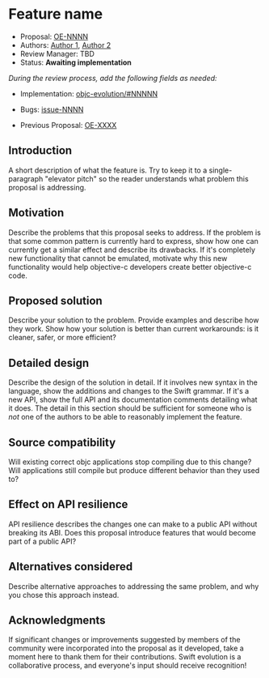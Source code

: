# Feature name

* Proposal: [OE-NNNN](NNNN-filename.md)
* Authors: [Author 1](https://github.com/username), [Author 2](https://github.com/username)
* Review Manager: TBD
* Status: **Awaiting implementation**

*During the review process, add the following fields as needed:*

* Implementation: [objc-evolution/#NNNNN](objc-evolution/pull/NNNNN)
<!-- * Decision Notes: [Rationale](https://forums.swift.org/), [Additional Commentary](https://forums.swift.org/) -->
* Bugs: [issue-NNNN](objc-evolution/issue/OE-NNNN-XXXX)
<!-- * Previous Revision: [1](https://github.com/apple/swift-evolution/blob/...commit-ID.../proposals/NNNN-filename.md) -->
* Previous Proposal: [OE-XXXX](XXXX-filename.md)

## Introduction

A short description of what the feature is. Try to keep it to a
single-paragraph "elevator pitch" so the reader understands what
problem this proposal is addressing.

<!-- objc-evolution thread: [Discussion thread topic for that proposal](https://forums.swift.org/) -->

## Motivation

Describe the problems that this proposal seeks to address. If the
problem is that some common pattern is currently hard to express, show
how one can currently get a similar effect and describe its
drawbacks. If it's completely new functionality that cannot be
emulated, motivate why this new functionality would help objective-c
developers create better objective-c code.

## Proposed solution

Describe your solution to the problem. Provide examples and describe
how they work. Show how your solution is better than current
workarounds: is it cleaner, safer, or more efficient?

## Detailed design

Describe the design of the solution in detail. If it involves new
syntax in the language, show the additions and changes to the Swift
grammar. If it's a new API, show the full API and its documentation
comments detailing what it does. The detail in this section should be
sufficient for someone who is *not* one of the authors to be able to
reasonably implement the feature.

## Source compatibility

Will existing correct objc applications stop compiling
due to this change? Will applications still compile but produce
different behavior than they used to?

## Effect on API resilience

API resilience describes the changes one can make to a public API
without breaking its ABI. Does this proposal introduce features that
would become part of a public API? 

## Alternatives considered

Describe alternative approaches to addressing the same problem, and
why you chose this approach instead.

## Acknowledgments

If significant changes or improvements suggested by members of the 
community were incorporated into the proposal as it developed, take a
moment here to thank them for their contributions. Swift evolution is a 
collaborative process, and everyone's input should receive recognition!
